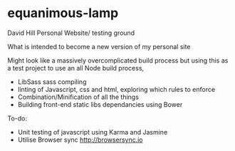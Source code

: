# equanimous-lamp

David Hill Personal Website/ testing ground

What is intended to become a new version of my personal site 

Might look like a massively overcomplicated build process but using this as a test project to use an all Node build process, 

 * LibSass sass compiling
 * linting of Javascript, css and html, exploring which rules to enforce
 * Combination/Minification of all the things
 * Building front-end static libs dependancies using Bower
  
 To-do:
  * Unit testing of javascript using Karma and Jasmine
  * Utilise Browser sync http://browsersync.io 
